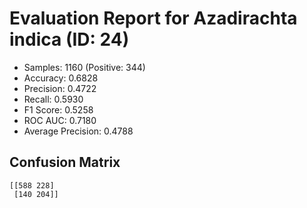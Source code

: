 # Evaluation Report for Azadirachta indica (ID: 24)
- Samples: 1160 (Positive: 344)
- Accuracy: 0.6828
- Precision: 0.4722
- Recall: 0.5930
- F1 Score: 0.5258
- ROC AUC: 0.7180
- Average Precision: 0.4788

## Confusion Matrix
```
[[588 228]
 [140 204]]
```